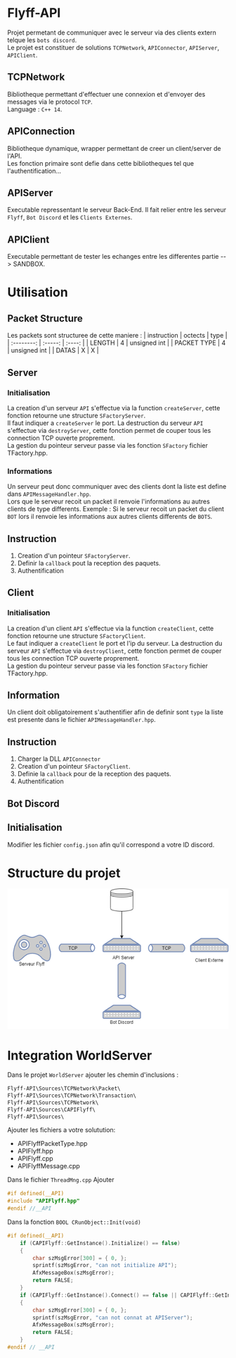 # Flyff-API

Projet permetant de communiquer avec le serveur via des clients extern telque les `bots discord`. <br>
Le projet est constituer de solutions `TCPNetwork`, `APIConnector`, `APIServer`, `APIClient`. <br>


## TCPNetwork
Bibliotheque permettant d'effectuer une connexion et d'envoyer des messages via le protocol `TCP`. <br>
Language : `C++ 14`. <br>

## APIConnection
Bibliotheque dynamique, wrapper permettant de creer un client/server de l'API. <br>
Les fonction primaire sont defie dans cette bibliotheques tel que l'authentification... <br>

## APIServer
Executable repressentant le serveur Back-End. Il fait relier entre les serveur `Flyff`, `Bot Discord` et les `Clients Externes`. <br>

## APIClient
Executable permettant de tester les echanges entre les differentes partie --> SANDBOX.


# Utilisation

## Packet Structure

Les packets sont structuree de cette maniere :
| instruction   | octects   | type          |
| :--------:    | :-----:   | :----:        |
| LENGTH        | 4         | unsigned int  |
| PACKET TYPE   | 4         | unsigned int  |
| DATAS         | X         | X             |

## Server

### Initialisation
La creation d'un serveur `API` s'effectue via la function `createServer`, cette fonction retourne une structure `SFactoryServer`. <br>
Il faut indiquer a `createServer` le port.
La destruction du serveur `API` s'effectue via `destroyServer`, cette fonction permet de couper tous les connection TCP ouverte proprement. <br>
La gestion du pointeur serveur passe via les fonction `SFactory` fichier TFactory.hpp. <br>

### Informations
Un serveur peut donc communiquer avec des clients dont la liste est define dans `APIMessageHandler.hpp`.<br>
Lors que le serveur recoit un packet il renvoie l'informations au autres clients de type differents.
Exemple :
Si le serveur recoit un packet du client `BOT` lors il renvoie les informations aux autres clients differents de `BOTS`.

## Instruction
1) Creation d'un pointeur `SFactoryServer`.
2) Definir la `callback` pout la reception des paquets. 
3) Authentification

## Client

### Initialisation
La creation d'un client `API` s'effectue via la function `createClient`, cette fonction retourne une structure `SFactoryClient`. <br>
Le faut indiquer a `createClient` le port et l'ip du serveur.
La destruction du serveur `API` s'effectue via `destroyClient`, cette fonction permet de couper tous les connection TCP ouverte proprement. <br>
La gestion du pointeur serveur passe via les fonction `SFactory` fichier TFactory.hpp. <br>

## Information
Un client doit obligatoirement s'authentifier afin de definir sont `type` la liste est presente dans le fichier `APIMessageHandler.hpp`. <br>

## Instruction
1) Charger la DLL `APIConnector`
2) Creation d'un pointeur `SFactoryClient`.
3) Definie la `callback` pour de la reception des paquets.
3) Authentification


## Bot Discord

## Initialisation
Modifier les fichier `config.json` afin qu'il correspond a votre ID discord.


# Structure du projet
![](UML.png)


# Integration WorldServer
Dans le projet `WorldServer` ajouter les chemin d'inclusions :
```
Flyff-API\Sources\TCPNetwork\Packet\
Flyff-API\Sources\TCPNetwork\Transaction\
Flyff-API\Sources\TCPNetwork\
Flyff-API\Sources\CAPIFlyff\
Flyff-API\Sources\
```
Ajouter les fichiers a votre solutution:
* APIFlyffPacketType.hpp
* APIFlyff.hpp
* APIFlyff.cpp
* APIFlyffMessage.cpp

Dans le fichier `ThreadMng.cpp` <bv>
Ajouter
```cpp
#if defined(__API)
#include "APIFlyff.hpp"
#endif //__API
```
Dans la fonction `BOOL CRunObject::Init(void)`
```cpp
#if defined(__API)
	if (CAPIFlyff::GetInstance().Initialize() == false)
	{
		char szMsgError[300] = { 0, };
		sprintf(szMsgError, "can not initialize API");
		AfxMessageBox(szMsgError);
		return FALSE;
	}
	if (CAPIFlyff::GetInstance().Connect() == false || CAPIFlyff::GetInstance().Authenticate(1234, "admin") == false)
	{
		char szMsgError[300] = { 0, };
		sprintf(szMsgError, "can not connat at APIServer");
		AfxMessageBox(szMsgError);
		return FALSE;
	}
#endif // __API
```
